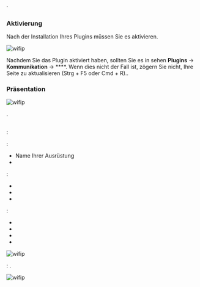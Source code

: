# 
.

## 
### Aktivierung
Nach der Installation Ihres Plugins müssen Sie es aktivieren.

![wifip](/images/activation.png)

Nachdem Sie das Plugin aktiviert haben, sollten Sie es in sehen  **Plugins** → **Kommunikation** → ****. Wenn dies nicht der Fall ist, zögern Sie nicht, Ihre Seite zu aktualisieren (Strg + F5 oder Cmd + R)..

### Präsentation



![wifip](/images/bases.png)

.

## 

 :

 :

* Name Ihrer Ausrüstung
* 

 :

* 
* 
* 

 :

* 
* 
* 
* 

![wifip](/images/equipement.png)

 : .

![wifip](/images/commande.png)